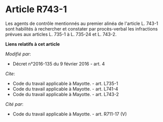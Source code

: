 # Article R743-1

Les agents de contrôle mentionnés au premier alinéa de l'article L. 743-1 sont habilités à rechercher et constater par
procès-verbal les infractions prévues aux articles L. 735-1 à L. 735-24 et L. 743-2.

**Liens relatifs à cet article**

_Modifié par_:

  - Décret n°2016-135 du 9 février 2016 - art. 4

_Cite_:

  - Code du travail applicable à Mayotte. - art. L735-1
  - Code du travail applicable à Mayotte. - art. L741-4
  - Code du travail applicable à Mayotte. - art. L743-2

_Cité par_:

  - Code du travail applicable à Mayotte. - art. R711-17 (V)
